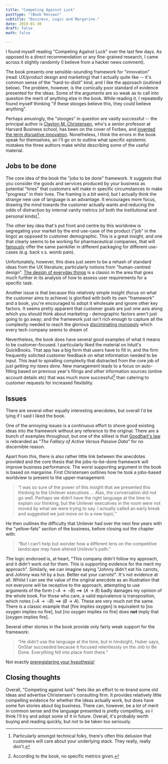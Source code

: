 ```yaml
---
title: "Competing Against Luck"
posttype: "(Book Review)"
subtitle: "Business, Logic and Margarine."
date: 2019-01-30
draft: false
math: false

---
```


I found myself reading "Competing Against Luck" over the last few days. As opposed to a direct recommendation or any fine-grained research, I came across it slightly randomly (I believe from a hacker news comment).

The book presents one sensible-sounding framework for "innovation" (read: UX/product design and marketing) that I actually quite like -- it's common sense of the "hard-to-distil" kind, and I like the approach (outlined below). The problem, however, is the comically poor standard of evidence presented for the ideas. Some of the arguments are so weak as to call into question the merit of anything else in the book. While reading it, I repeatedly found myself thinking "if these stooges believe this, they could believe anything". 

Perhaps amusingly, the "stooges" in question are vastly successful -- the principal author is [Clayton M. Christensen](https://en.wikipedia.org/wiki/Clayton_M._Christensen), who's a senior professor at Harvard Business school, has been on the cover of Forbes, and [invented the term disruptive innovation](https://en.wikipedia.org/wiki/Disruptive_innovation). Nonetheless, I think the errors in the book speak for themselves, an I'll go on to outline what specific epistemic mistakes the three authors make whilst describing some of the useful material.

## Jobs to be done

The core idea of the book the "jobs to be done" framework. It suggests that you consider the goods and services produced by your business as potential "hires" that customers will make in specific circumstances to make "progress" in their lives. The framing is a bit weird, but I actually think the strange new use of language is an advantage. It encourages more focus, drawing the mind towards the customer actually wants and reducing the odds of distraction by internal vanity metrics (of both the institutional and personal kinds)[^0]. 

The other key idea that's put front and centre by this worldview is segregating your market by the end use-case of the product ("job" in the lingo) as opposed to customer demographic. This is a great insight, and one that clearly seems to be working for pharmaceutical companies, that will [famously](https://www.bbc.co.uk/news/magazine-35091242) offer the same painkiller in different packaging for different use-cases (e.g. back v.s. womb pain). 

Unfortunately, however, this does just seem to be a rehash of standard ideas from the UX literature; particularly notions from "human-centred design". [The design of everyday things](https://en.wikipedia.org/wiki/The_Design_of_Everyday_Things) is a classic in the area that goes much further in its analysis of how to assess user requirements for a specific task.

Another issue is that because this relatively simple insight (focus on what the customer aims to achieve) is glorified with both its own "framework" and a book, you're encouraged to adopt it wholesale and ignore other key factors. It seems pretty apparent that customer goals are just one axis along which you should think about marketing - demographic factors aren't just going to go away; and the framework just isn't rich enough to capture all the complexity needed to reach the glorious [disciminating monopoly](https://www.investopedia.com/terms/d/discriminating-monopoly.asp) which every tech company seems to dream of.

Nevertheless, the book does have several good examples of what it means to be customer-focused. I particularly liked the material on Intuit's QuickBooks. That app has a big form that users have to fill in, and the firm frequently solicited customer feedback on what information needed to be input. This lead to spiralling complexity that distracted from the core job of *just getting my taxes done*. New management leads to a focus on auto-filling based on previous year's filings and other information sources (online account details etc) that was much more successful[^1] than catering to customer requests for increased flexibility.

## Issues

There are several other equally interesting anecdotes, but overall I'd be lying if I said I liked the book.

One of the annoying issues is a continuous effort to shove good existing ideas into the framework without any reference to the original. There are a bunch of examples throughout, but one of the silliest is that [Goodhart's law](https://en.wikipedia.org/wiki/Goodhart%27s_law) is rebranded as “*The Fallacy of Active Versus Passive Data*" for no discernible reason.

Apart from this, there is also rather little link between the anecdotes provided and the core thesis that the jobs-to-be-done framework will improve business performance. The worst supporting argument in the book is based on margarine. First Christensen outlines how he took a jobs-based worldview to present to the upper-management:

> “I was so sure of the power of this insight that we presented this thinking to the Unilever executives ...
> Alas, the conversation did not go well. Perhaps we didn’t have the right language at the time to explain our thinking, but the Unilever executives in the room were not moved by what we were trying to say. I actually called an early break and suggested we just move on to a new topic.”

He then outlines the difficulty that Unilever had over the next few years with the "yellow-fats" section of the business, before closing out the chapter with:

> “But I can’t help but wonder how a different lens on the competitive landscape may have altered Unilever’s path.”

The logic endorsed is, at heart, "This company didn't follow my approach, and it didn't work out for them. This is supporting evidence for the merit my approach". Similarly, we can imagine saying "Johnny didn't eat his carrots, and Johnny was hit by a bus. Better eat your carrots!". It's not evidence at all. Whilst I can see the value of the original anecdote as an illustration that not everyone will be receptive to the approach, attempting to use arguments of the form $\left( \neg A \rightarrow \neg B \right) \implies  (A \rightarrow B)$ badly damages my opinion of the whole book. For those who care, a valid equivalence is transposition, which notes $\left( \neg A \rightarrow \neg B \right) \implies  (B \rightarrow A)$. These are very much not the same. There is a classic example that [fire implies oxygen] is equivalent to [no oxygen implies no fire], but [no oxygen implies no fire] does **not** imply that [oxygen implies fire].

Several other stories in the book provide only fairly weak support for the framework:

> “He didn’t use the language at the time, but in hindsight, Huber says, OnStar succeeded because it focused relentlessly on the Job to Be Done. Everything fell into place from there."

Not exactly [preregistering your hypothesis!](http://www.sciencemag.org/news/2018/09/more-and-more-scientists-are-preregistering-their-studies-should-you)

## Closing thoughts

Overall, "Competing against luck" feels like an effort to re-brand some old ideas and advertise Christensen's consulting firm. It provides relatively little compelling evidence for whether the ideas actually work, but does have some fun stories about big business. There can, however, be a lot of merit in common sense and the language presented is pretty compelling, so I think I'll try and adopt some of it in future. Overall, it's probably worth buying and reading quickly, but not to be taken too seriously.

[^0]: Particularly amongst technical folks, there's often this delusion that customers will care about your underlying stack. They really, really don't. 
[^1]: According to the book, no specific metrics given.